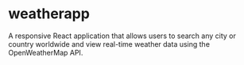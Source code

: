 # weatherapp
A responsive React application that allows users to search any city or country worldwide and view real-time weather data using the OpenWeatherMap API.
